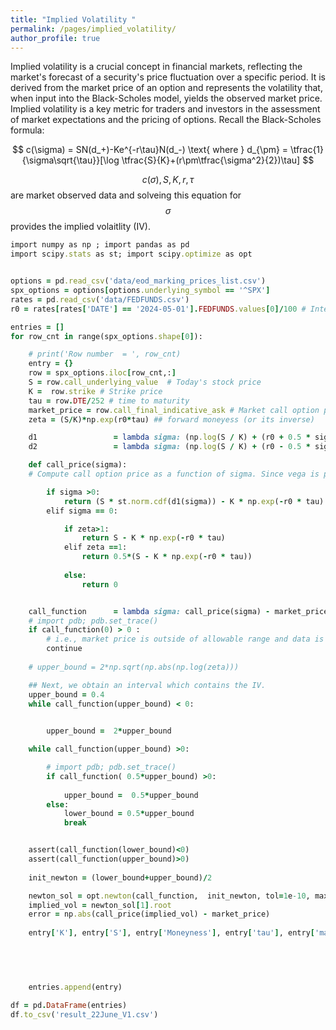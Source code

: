 ```yaml
---
title: "Implied Volatility "
permalink: /pages/implied_volatility/
author_profile: true
---
```


Implied volatility is a crucial concept in financial markets, reflecting the market's forecast of a security's price fluctuation over a specific period. It is derived from the market price of an option and represents the volatility that, when input into the Black-Scholes model, yields the observed market price. Implied volatility is a key metric for traders and investors in the assessment of market expectations and the pricing of options. Recall the Black-Scholes formula:

$$
c(\sigma) = SN(d_+)-Ke^{-r\tau}N(d_-) \text{ where } d_{\pm} = \tfrac{1}{\sigma\sqrt{\tau}}[\log \tfrac{S}{K}+(r\pm\tfrac{\sigma^2}{2})\tau]
$$

$$c(\sigma), S, K, r, \tau$$ are market observed data and solveing this equation for $$\sigma$$ provides the implied volaitlity (IV). 

```rb
import numpy as np ; import pandas as pd 
import scipy.stats as st; import scipy.optimize as opt


options = pd.read_csv('data/eod_marking_prices_list.csv')
spx_options = options[options.underlying_symbol == '^SPX']
rates = pd.read_csv('data/FEDFUNDS.csv')
r0 = rates[rates['DATE'] == '2024-05-01'].FEDFUNDS.values[0]/100 # Interest rate

entries = []
for row_cnt in range(spx_options.shape[0]):

    # print('Row number  = ', row_cnt)
    entry = {}
    row = spx_options.iloc[row_cnt,:]
    S = row.call_underlying_value  # Today's stock price
    K =  row.strike # Strike price
    tau = row.DTE/252 # time to maturity
    market_price = row.call_final_indicative_ask # Market call option price
    zeta = (S/K)*np.exp(r0*tau) ## forward moneyess (or its inverse)

    d1                 = lambda sigma: (np.log(S / K) + (r0 + 0.5 * sigma ** 2) * tau)/(sigma * np.sqrt(tau))
    d2                 = lambda sigma: (np.log(S / K) + (r0 - 0.5 * sigma ** 2) * tau) / (sigma * np.sqrt(tau))

    def call_price(sigma):
    # Compute call option price as a function of sigma. Since vega is positive, call_price(sigma) is increasing w.r.t. sigma.

        if sigma >0:
            return (S * st.norm.cdf(d1(sigma)) - K * np.exp(-r0 * tau) * st.norm.cdf(d2(sigma)))
        elif sigma == 0:

            if zeta>1:
                return S - K * np.exp(-r0 * tau) 
            elif zeta ==1:
                return 0.5*(S - K * np.exp(-r0 * tau))
            
            else:
                return 0


    call_function      = lambda sigma: call_price(sigma) - market_price
    # import pdb; pdb.set_trace()
    if call_function(0) > 0 : 
        # i.e., market price is outside of allowable range and data is discarded
        continue
    
    # upper_bound = 2*np.sqrt(np.abs(np.log(zeta)))

    ## Next, we obtain an interval which contains the IV. 
    upper_bound = 0.4
    while call_function(upper_bound) < 0: 

        
        upper_bound =  2*upper_bound

    while call_function(upper_bound) >0:

        # import pdb; pdb.set_trace()
        if call_function( 0.5*upper_bound) >0:
         
            upper_bound =  0.5*upper_bound
        else: 
            lower_bound = 0.5*upper_bound
            break 


    assert(call_function(lower_bound)<0)
    assert(call_function(upper_bound)>0)  
    
    init_newton = (lower_bound+upper_bound)/2

    newton_sol = opt.newton(call_function,  init_newton, tol=1e-10, maxiter=1000, disp=True, full_output=True)
    implied_vol = newton_sol[1].root
    error = np.abs(call_price(implied_vol) - market_price)
    
    entry['K'], entry['S'], entry['Moneyness'], entry['tau'], entry['market_price'],entry['IV'],entry['error'] = K,S, S/K, tau, market_price, implied_vol,error

    
        


    entries.append(entry)

df = pd.DataFrame(entries)
df.to_csv('result_22June_V1.csv')
```
